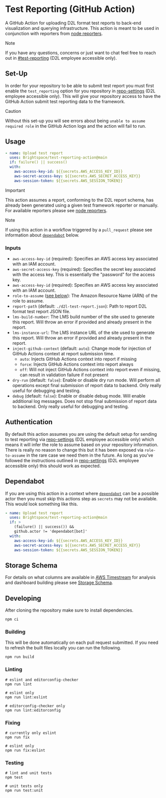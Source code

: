# Test Reporting (GitHub Action)

A GitHub Action for uploading D2L format test reports to back-end visualization
and querying infrastructure. This action is meant to be used in conjunction with
reporters from [node reporters].

> [!NOTE]
> If you have any questions, concerns or just want to chat feel free to reach
> out in [#test-reporting] (D2L employee accessible only).

## Set-Up

In order for your repository to be able to submit test report you must first
enable the `test_reporting` option for you repository in [repo-settings] (D2L
employee accessible only). This will give your repository access to have the
GitHub Action submit test reporting data to the framework.

> [!CAUTION]
> Without this set-up you will see errors about being `unable to assume required
> role` in the GitHub Action logs and the action will fail to run.

## Usage

```yml
- name: Upload test report
  uses: Brightspace/test-reporting-action@main
  if: failure() || success()
  with:
    aws-access-key-id: ${{secrets.AWS_ACCESS_KEY_ID}}
    aws-secret-access-key: ${{secrets.AWS_SECRET_ACCESS_KEY}}
    aws-session-token: ${{secrets.AWS_SESSION_TOKEN}}
```

> [!IMPORTANT]
> This action assumes a report, conforming to the D2L report schema, has already
> been generated using a given test framework reporter or manually. For
> available reporters please see [node reporters].

> [!NOTE]
> If using this action in a workflow triggered by a `pull_request` please see
> information about [`dependabot`](#dependabot) below.

### Inputs

* `aws-access-key-id` (required): Specifies an AWS access key associated with an
  IAM account.
* `aws-secret-access-key` (required): Specifies the secret key associated with
  the access key. This is essentially the "password" for the access key.
* `aws-access-key-id` (required): Specifies an AWS access key associated with an
  IAM account.
* `role-to-assume` ([see below]): The Amazon Resource Name (ARN) of the role to
  assume.
* `report-path` (default: `./d2l-test-report.json`): Path to report D2L format
  test report JSON file.
* `lms-build-number`: The LMS build number of the site used to generate this
  report. Will throw an error if provided and already present in the report.
* `lms-instance-url`: The LMS instance URL of the site used to generate this
  report. Will throw an error if provided and already present in the report.
* `inject-github-context` (default: `auto`): Change mode for injection of GitHub
  Actions context at report submission time.
  * `auto`: Injects GitHub Actions context into report if missing
  * `force`: Injects GitHub Actions context into report always
  * `off`: Will not inject GitHub Actions context into report even if missing,
    can result in validation failure if not present
* `dry-run` (default: `false`): Enable or disable dry run mode. Will perform all
  operations except final submission of report data to backend. Only really
  useful for debugging and testing.
* `debug` (default: `false`): Enable or disable debug mode. Will enable
  additional log messages. Does not stop final submission of report data to
  backend. Only really useful for debugging and testing.

## Authentication

By default this action assumes you are using the default setup for sending to
test reporting via [repo-settings] (D2L employee accessible only) which means it
will infer the role to assume based on your repository information. There is
really no reason to change this but it has been exposed via `role-to-assume` in
the rare case we need them in the future. As long as you've followed the
instructions outlined in [repo-settings] (D2L employee accessible only) this
should work as expected.

## Dependabot

If you are using this action in a context where [`dependabot`] can be a possible
actor then you must skip this actions step as `secrets` may not be available.
This would look something like this.

```yml
- name: Upload test report
  uses: Brightspace/test-reporting-action@main
  if: >
    (failure() || success()) &&
    github.actor != 'dependabot[bot]'
  with:
    aws-access-key-id: ${{secrets.AWS_ACCESS_KEY_ID}}
    aws-secret-access-key: ${{secrets.AWS_SECRET_ACCESS_KEY}}
    aws-session-token: ${{secrets.AWS_SESSION_TOKEN}}
```

## Storage Schema

For details on what columns are available in [AWS Timestream] for analysis and
dashboard building please see [Storage Schema](./docs/storage-schema.md).

## Developing

After cloning the repository make sure to install dependencies.

```console
npm ci
```

### Building

This will be done automatically on each pull request submitted. If you need to
refresh the built files locally you can run the following.

```console
npm run build
```

### Linting

```console
# eslint and editorconfig-checker
npm run lint

# eslint only
npm run lint:eslint

# editorconfig-checker only
npm run lint:editorconfig
```

### Fixing

```console
# currently only eslint
npm run fix

# eslint only
npm run fix:eslint
```

### Testing

```console
# lint and unit tests
npm test

# unit tests only
npm run test:unit
```

<!-- links -->
[repo-settings]: https://github.com/Brightspace/repo-settings/blob/-/docs/test-reporting.md#analytics
[node reporters]: https://github.com/Brightspace/test-reporting-node?tab=readme-ov-file#reporters
[AWS Timestream]: https://aws.amazon.com/timestream
[see below]: #authentication
[#test-reporting]: https://d2l.slack.com/archives/C05MMC7H7EK
[`dependabot`]: https://docs.github.com/en/code-security/getting-started/dependabot-quickstart-guide
